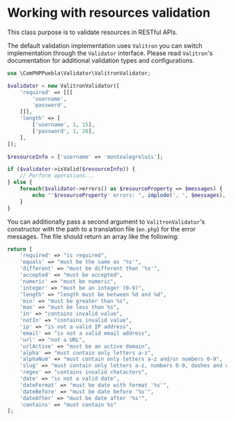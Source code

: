 # Working with resources validation

This class purpose is to validate resources in RESTful APIs.

The default validation implementation uses `Valitron` you can switch implementation through the 
`Validator` interface. Please read `Valitron`'s documentation for additional validation types and
configurations.

```php
use \ComPHPPuebla\Validator\ValitronValidator;

$validator = new ValitronValidator([
    'required' => [[[
        'username',
        'password',
    ]]],
    'length' => [
        ['username', 1, 15],
        ['password', 1, 20],
    ],
]);

$resourceInfo = ['username' => 'montealegreluis'];

if ($validator->isValid($resourceInfo)) {
    // Perform operations...
} else {
    foreach($validator->errors() as $resourceProperty => $messages) {
        echo "'$resourceProperty' errors: ", implode(', ', $messages), "\n";
    }
}
```

You can additionally pass a second argument to `ValitronValidator`'s constructor with the path to a
translation file (`en.php`) for the error messages. The file should return an array like the
following:

```php
return [
    'required' => "is required",
    'equals' => "must be the same as '%s'",
    'different' => "must be different than '%s'",
    'accepted' => "must be accepted",
    'numeric' => "must be numeric",
    'integer' => "must be an integer (0-9)",
    'length' => "length must be between %d and %d",
    'min' => "must be greater than %s",
    'max' => "must be less than %s",
    'in' => "contains invalid value",
    'notIn' => "contains invalid value",
    'ip' => "is not a valid IP address",
    'email' => "is not a valid email address",
    'url' => "not a URL",
    'urlActive' => "must be an active domain",
    'alpha' => "must contain only letters a-z",
    'alphaNum' => "must contain only letters a-z and/or numbers 0-9",
    'slug' => "must contain only letters a-z, numbers 0-9, dashes and underscores",
    'regex' => "contains invalid chatacters",
    'date' => "is not a valid date",
    'dateFormat' => "must be date with format '%s'",
    'dateBefore' => "must be date before '%s'",
    'dateAfter' => "must be date after '%s'",
    'contains' => "must contain %s"
];
```
